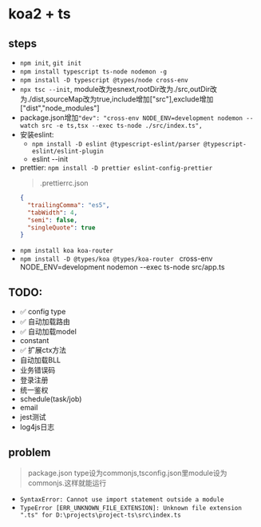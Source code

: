# koa2 + ts

## steps
- `npm init`, `git init`
- `npm install typescript ts-node nodemon -g`
- `npm install -D typescript @types/node cross-env`
- `npx tsc --init`, module改为esnext,rootDir改为./src,outDir改为./dist,sourceMap改为true,include增加["src"],exclude增加["dist","node_modules"]
- package.json增加`"dev": "cross-env NODE_ENV=development nodemon --watch src -e ts,tsx --exec ts-node ./src/index.ts",`
- 安装eslint: 
  - `npm install -D eslint @typescript-eslint/parser @typescript-eslint/eslint-plugin`
  - eslint --init
- prettier: `npm install -D prettier eslint-config-prettier`
  > .prettierrc.json
  ```json
  {
    "trailingComma": "es5",
    "tabWidth": 4,
    "semi": false,
    "singleQuote": true
  }
  ```
- `npm install koa koa-router`
- `npm install -D @types/koa @types/koa-router `
cross-env NODE_ENV=development nodemon --exec ts-node src/app.ts



## TODO:
- ✅ config type
- ✅ 自动加载路由
- ✅ 自动加载model
- constant
- ✅ 扩展ctx方法
- 自动加载BLL
- 业务错误码
- 登录注册
- 统一鉴权
- schedule(task/job)
- email
- jest测试
- log4js日志

## problem
> package.json type设为commonjs,tsconfig.json里module设为commonjs.这样就能运行
- `SyntaxError: Cannot use import statement outside a module`
- `TypeError [ERR_UNKNOWN_FILE_EXTENSION]: Unknown file extension ".ts" for D:\projects\project-ts\src\index.ts`